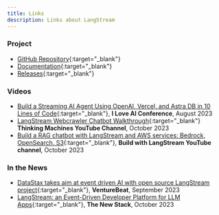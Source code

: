 ```yaml
---
title: Links
description: Links about LangStream
---
```



### Project
* [GitHub Repository](https://github.com/LangStream/langstream){:target="_blank"}
* [Documentation](https://docs.langstream.ai/){:target="_blank"}
* [Releases](https://github.com/LangStream/langstream/releases){:target="_blank"}

### Videos
* [Build a Streaming AI Agent Using OpenAI, Vercel, and Astra DB in 10 Lines of Code](https://www.youtube.com/watch?v=qqsFnD63DBo){:target="_blank"}, **I Love AI Conference**, August 2023
* [LangStream Webcrawler Chatbot Walkthrough](https://www.youtube.com/watch?v=GiS_90raubE){:target="_blank"} **Thinking Machines YouTube Channel**, October 2023
* [Build a RAG chatbot with LangStream and AWS services: Bedrock, OpenSearch, S3](https://www.youtube.com/watch?v=bG6pHbQ2U9I){:target="_blank"}, **Build with LangStream YouTube channel**, October 2023

### In the News
* [DataStax takes aim at event driven AI with open source LangStream project](https://venturebeat.com/data-infrastructure/datastax-takes-aim-at-event-driven-ai-with-open-source-langstream-project/){:target="_blank"}, **VentureBeat**, September 2023
* [LangStream: an Event-Driven Developer Platform for LLM Apps](https://thenewstack.io/langstream-an-event-driven-developer-platform-for-llm-apps/){:target="_blank"}, **The New Stack**, October 2023
